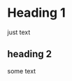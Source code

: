 <!-- test comment -->
# Heading 1

just text

[//]: # (This may be the most platform independent comment)

## heading 2

some text
